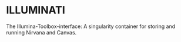# ILLUMINATI
The Illumina-Toolbox-interface: A singularity container for storing and running Nirvana and Canvas. 
